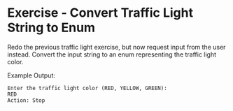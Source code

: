 # Exercise - Convert Traffic Light String to Enum

Redo the previous traffic light exercise, but now request input from the user instead. Convert the input string to an enum representing the traffic light color. 

Example Output:
```
Enter the traffic light color (RED, YELLOW, GREEN):
RED
Action: Stop
```